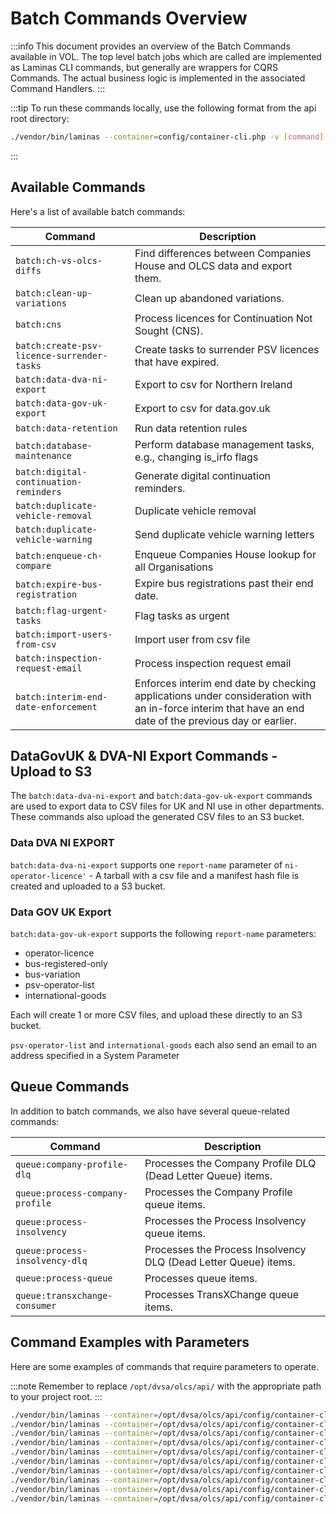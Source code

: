 # Batch Commands Overview

:::info
This document provides an overview of the Batch Commands available in VOL. The top level batch jobs which are called are implemented as Laminas CLI commands, but generally are wrappers for CQRS Commands. The actual business logic is implemented in the associated Command Handlers.
:::

:::tip
To run these commands locally, use the following format from the api root directory:

```bash
./vendor/bin/laminas --container=config/container-cli.php -v [command] [options]
```

:::

## Available Commands

Here's a list of available batch commands:

| Command                                    | Description                                                                                                                                           |
| ------------------------------------------ | ----------------------------------------------------------------------------------------------------------------------------------------------------- |
| `batch:ch-vs-olcs-diffs`                   | Find differences between Companies House and OLCS data and export them.                                                                               |
| `batch:clean-up-variations`                | Clean up abandoned variations.                                                                                                                        |
| `batch:cns`                                | Process licences for Continuation Not Sought (CNS).                                                                                                   |
| `batch:create-psv-licence-surrender-tasks` | Create tasks to surrender PSV licences that have expired.                                                                                             |
| `batch:data-dva-ni-export`                 | Export to csv for Northern Ireland                                                                                                                    |
| `batch:data-gov-uk-export`                 | Export to csv for data.gov.uk                                                                                                                         |
| `batch:data-retention`                     | Run data retention rules                                                                                                                              |
| `batch:database-maintenance`               | Perform database management tasks, e.g., changing is_irfo flags                                                                                       |
| `batch:digital-continuation-reminders`     | Generate digital continuation reminders.                                                                                                              |
| `batch:duplicate-vehicle-removal`          | Duplicate vehicle removal                                                                                                                             |
| `batch:duplicate-vehicle-warning`          | Send duplicate vehicle warning letters                                                                                                                |
| `batch:enqueue-ch-compare`                 | Enqueue Companies House lookup for all Organisations                                                                                                  |
| `batch:expire-bus-registration`            | Expire bus registrations past their end date.                                                                                                         |
| `batch:flag-urgent-tasks`                  | Flag tasks as urgent                                                                                                                                  |
| `batch:import-users-from-csv`              | Import user from csv file                                                                                                                             |
| `batch:inspection-request-email`           | Process inspection request email                                                                                                                      |
| `batch:interim-end-date-enforcement`       | Enforces interim end date by checking applications under consideration with an in-force interim that have an end date of the previous day or earlier. |

## DataGovUK & DVA-NI Export Commands - Upload to S3

The `batch:data-dva-ni-export` and `batch:data-gov-uk-export` commands are used to export data to CSV files for UK and NI use in other departments. These commands also upload the generated CSV files to an S3 bucket.

### Data DVA NI EXPORT

`batch:data-dva-ni-export` supports one `report-name` parameter of `ni-operator-licence'` - A tarball with a csv file and a manifest hash file is created and uploaded to a S3 bucket.

### Data GOV UK Export

`batch:data-gov-uk-export` supports the following `report-name` parameters:

-   operator-licence
-   bus-registered-only
-   bus-variation
-   psv-operator-list
-   international-goods

Each will create 1 or more CSV files, and upload these directly to an S3 bucket.

`psv-operator-list` and `international-goods` each also send an email to an address specified in a System Parameter

## Queue Commands

In addition to batch commands, we also have several queue-related commands:

| Command                         | Description                                                     |
| ------------------------------- | --------------------------------------------------------------- |
| `queue:company-profile-dlq`     | Processes the Company Profile DLQ (Dead Letter Queue) items.    |
| `queue:process-company-profile` | Processes the Company Profile queue items.                      |
| `queue:process-insolvency`      | Processes the Process Insolvency queue items.                   |
| `queue:process-insolvency-dlq`  | Processes the Process Insolvency DLQ (Dead Letter Queue) items. |
| `queue:process-queue`           | Processes queue items.                                          |
| `queue:transxchange-consumer`   | Processes TransXChange queue items.                             |

## Command Examples with Parameters

Here are some examples of commands that require parameters to operate.

:::note
Remember to replace `/opt/dvsa/olcs/api/` with the appropriate path to your project root.
:::

```bash
./vendor/bin/laminas --container=/opt/dvsa/olcs/api/config/container-cli.php batch:ch-vs-olcs-diffs -v --path=/tmp/
./vendor/bin/laminas --container=/opt/dvsa/olcs/api/config/container-cli.php batch:clean-up-variations -v
./vendor/bin/laminas --container=/opt/dvsa/olcs/api/config/container-cli.php batch:cns -v
./vendor/bin/laminas --container=/opt/dvsa/olcs/api/config/container-cli.php batch:create-psv-licence-surrender-tasks -v
./vendor/bin/laminas --container=/opt/dvsa/olcs/api/config/container-cli.php batch:data-dva-ni-export -v --report-name=ni-operator-licence
./vendor/bin/laminas --container=/opt/dvsa/olcs/api/config/container-cli.php batch:data-gov-uk-export -v --report-name=operator-licence
./vendor/bin/laminas --container=/opt/dvsa/olcs/api/config/container-cli.php batch:data-retention -v --populate
./vendor/bin/laminas --container=/opt/dvsa/olcs/api/config/container-cli.php batch:data-retention -v --precheck
./vendor/bin/laminas --container=/opt/dvsa/olcs/api/config/container-cli.php batch:data-retention -v --delete
./vendor/bin/laminas --container=/opt/dvsa/olcs/api/config/container-cli.php batch:data-retention -v --postcheck
```

